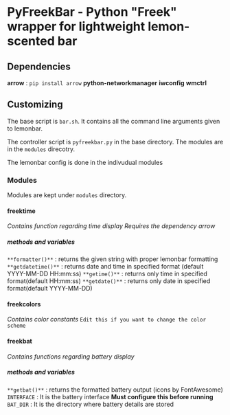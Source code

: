 # PyFreekBar - Python "Freek" wrapper for lightweight lemon-scented bar

## Dependencies
**arrow** : `pip install arrow`
**python-networkmanager**
**iwconfig**
**wmctrl**
## Customizing
The base script is `bar.sh`. It contains all the command line arguments given to lemonbar.

The controller script is `pyfreekbar.py` in the base directory. The modules are in the `modules` direcotry. 

The lemonbar config is done in the indivudual modules

### Modules
Modules are kept under `modules` directory.
#### freektime
_Contains function regarding time display_
_Requires the dependency arrow_
##### methods and variables
`**formatter()**` : returns the given string with proper lemonbar formatting
`**getdatetime()**` : returns date and time in specified format (default YYYY-MM-DD HH:mm:ss)
`**getime()**` : returns only time in specified format(default HH:mm:ss)
`**getdate()**` : returns only date in specified format(default YYYY-MM-DD)

#### freekcolors
_Contains color constants_
`Edit this if you want to change the color scheme`

#### freekbat
_Contains functions regarding battery display_
##### methods and variables
`**getbat()**` : returns the formatted battery output (icons by FontAwesome)
`INTERFACE` : It is the battery interface **Must configure this before running**
`BAT_DIR` : It is the directory where battery details are stored
